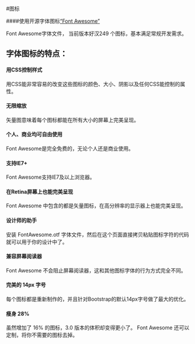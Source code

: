#图标

####使用开源字体图标[“Font Awesome”](http://www.bootcss.com/p/font-awesome/)


Font Awesome字体文件， 当前版本好汉249 个图标，基本满足常规开发需求。

## 字体图标的特点：

#### 用CSS控制样式

用CSS能非常容易的改变这些图标的颜色、大小、阴影以及任何CSS能控制的属性。

#### 无限缩放

矢量图意味着每个图标都能在所有大小的屏幕上完美呈现。

#### 个人、商业均可自由使用

Font Awesome是完全免费的，无论个人还是商业使用。

#### 支持IE7+

Font Awesome支持IE7及以上浏览器。

#### 在Retina屏幕上也能完美呈现

Font Awesome 中包含的都是矢量图标，在高分辨率的显示器上也能完美呈现。

#### 设计师的助手

安装 FontAwesome.otf 字体文件，然后在这个页面直接拷贝粘贴图标字符的代码就可以用于你的设计中了。

#### 兼容屏幕阅读器

Font Awesome 不会阻止屏幕阅读器，这和其他图标字体的行为方式完全不同。

#### 完美的 14px 字号

每个图标都是重新制作的，并且针对Bootstrap的默认14px字号做了最大的优化。

#### 瘦身 28%

虽然增加了 16% 的图标，3.0 版本的体积却变得更小了。 Font Awesome 还可以定制，将你不需要的图标去掉。

